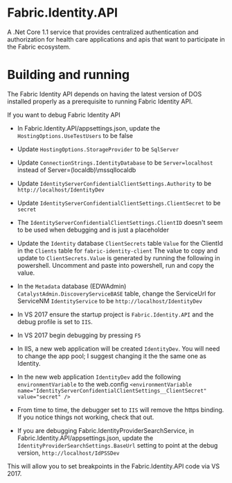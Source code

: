 # Fabric.Identity.API
A .Net Core 1.1 service that provides centralized authentication and authorization for health care applications and apis that want to participate in the Fabric ecosystem.

# Building and running
The Fabric Identity API depends on having the latest version of DOS installed properly as a prerequisite to running Fabric Identity API.

If you want to debug Fabric Identity API 

- In Fabric.Identity.API/appsettings.json, update the `HostingOptions.UseTestUsers` to be false
- Update `HostingOptions.StorageProvider` to be `SqlServer`
- Update `ConnectionStrings.IdentityDatabase` to be `Server=localhost` instead of Server=(localdb)\\mssqllocaldb
- Update `IdentityServerConfidentialClientSettings.Authority` to be `http://localhost/IdentityDev`
- Update `IdentityServerConfidentialClientSettings.ClientSecret` to be `secret`
- The `IdentityServerConfidentialClientSettings.ClientID` doesn't seem to be used when debugging and is just a placeholder
- Update the `Identity` database `ClientSecrets` table `Value` for the ClientId in the `Clients` table for `fabric-identity-client`
  The value to copy and update to `ClientSecrets.Value` is generated by running the following in powershell. Uncomment and paste into powershell, run and copy the value.
    <!--$fabricInstallerSecret = "secret"
    #$fabricInstallerSecret = [System.Convert]::ToBase64String([guid]::NewGuid().ToByteArray()).Substring(0,16)
    Write-Host "New Installer secret: $fabricInstallerSecret"
    $sha = [System.Security.Cryptography.SHA256]::Create()
    $hashedSecret = [System.Convert]::ToBase64String($sha.ComputeHash([System.Text.Encoding]::UTF8.GetBytes($fabricInstallerSecret)))
    #Invoke-Sql -connectionString $identityDbConnectionString -sql $query -parameters @{value=$hashedSecret} | Out-Null
    $fabricInstallerSecret
    $hashedSecret-->
- In the `Metadata` database (EDWAdmin) `CatalystAdmin.DiscoveryServiceBASE` table, change the ServiceUrl for ServiceNM `IdentityService`
  to be `http://localhost/IdentityDev`
- In VS 2017 ensure the startup project is `Fabric.Identity.API` and the debug profile is set to `IIS`.
- In VS 2017 begin debugging by pressing `F5`
- In IIS, a new web application will be created `IdentityDev`.  You will need to change the app pool; I suggest changing it the the same one as Identity.
- In the new web application `IdentityDev` add the following `environmentVariable` to the web.config 
`<environmentVariable name="IdentityServerConfidentialClientSettings__ClientSecret" value="secret" />`
- From time to time, the debugger set to `IIS` will remove the https binding.  If you notice things not working, check that out.

- If you are debugging Fabric.IdentityProviderSearchService, in Fabric.Identity.API/appsettings.json, update the `IdentityProviderSearchSettings.BaseUrl` setting to point at the debug version, `http://localhost/IdPSSDev`

This will allow you to set breakpoints in the Fabric.Identity.API code via VS 2017.